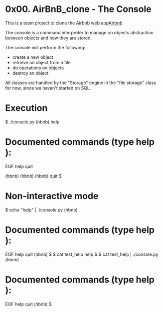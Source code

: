 # 0x00. AirBnB_clone - The Console

This is a team project to clone the Airbnb web app[Airbnb](https://www.airbnb.co.za)

The console is a command interpreter to manage on objects abstraction between objects and how they are stored.

The console will perform the following:
- create a new object
- retrieve an object from a file
- do operations on objects
- destroy an object

All classes are handled by the "Storage" engine in the "file storage" class for now, since we haven't started on SQL.

# Execution 
$ ./console.py
(hbnb) help

Documented commands (type help <topic>):
========================================
EOF  help  quit

(hbnb) 
(hbnb) 
(hbnb) quit
$

# Non-interactive mode
$ echo "help" | ./console.py
(hbnb)

Documented commands (type help <topic>):
========================================
EOF  help  quit
(hbnb) 
$
$ cat test_help
help
$
$ cat test_help | ./console.py
(hbnb)

Documented commands (type help <topic>):
========================================
EOF  help  quit
(hbnb) 
$
